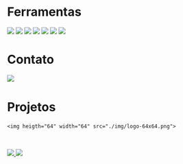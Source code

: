 <div style="display: inline_block;">
  
  # Ferramentas
  <img heigth="30" width="40" src="https://cdn.jsdelivr.net/gh/devicons/devicon@latest/icons/css3/css3-original.svg" />
  <img heigth="30" width="40" src="https://cdn.jsdelivr.net/gh/devicons/devicon@latest/icons/javascript/javascript-original.svg" />
  <img heigth="30" width="40" src="https://cdn.jsdelivr.net/gh/devicons/devicon@latest/icons/html5/html5-original.svg" />
  <img heigth="30" width="40" src="https://cdn.jsdelivr.net/gh/devicons/devicon@latest/icons/sass/sass-original.svg" />
  <img heigth="30" width="40" src="https://cdn.jsdelivr.net/gh/devicons/devicon@latest/icons/bootstrap/bootstrap-original.svg" />
  <img heigth="30" width="40" src="https://cdn.jsdelivr.net/gh/devicons/devicon@latest/icons/npm/npm-original-wordmark.svg" />
  <img heigth="30" width="40" src="https://cdn.jsdelivr.net/gh/devicons/devicon@latest/icons/nodejs/nodejs-original-wordmark.svg" />
</div>

<div>
  
  # Contato
  <a href="mailto:projetosunodevs@gmail.com"><img heigth="80" width="80" src="https://img.shields.io/badge/Gmail-D14836?style=for-the-badge&logo=gmail&logoColor=white" target="_blank"></a>
  <br>
</div>

<div>
  
  # Projetos
 
      
      
    <img heigth="64" width="64" src="./img/logo-64x64.png">
</div>
  
##

<div>
  <br>
  <a href="https://github.com/UnoDevs">
  <img height="180em" src="https://github-readme-stats.vercel.app/api/top-langs/?username=UnoDevs&layout=compact&langs_count=7&theme=dracula"/>
  <img height="180em" src="https://github-readme-stats.vercel.app/api?username=UnoDevs&show_icons=true&theme=dracula&include_all_commits=true&count_private=true"/>
</div>

##
